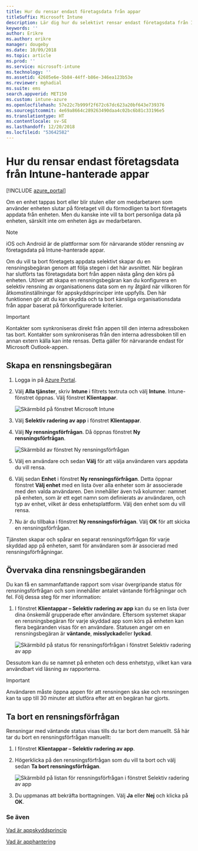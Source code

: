 ```yaml
---
title: Hur du rensar endast företagsdata från appar
titleSuffix: Microsoft Intune
description: Lär dig hur du selektivt rensar endast företagsdata från Intune-hanterade appar med Microsoft Intune.
keywords: ''
author: Erikre
ms.author: erikre
manager: dougeby
ms.date: 10/09/2018
ms.topic: article
ms.prod: ''
ms.service: microsoft-intune
ms.technology: ''
ms.assetid: 42605e6e-5b84-44ff-b86e-346ea123b53e
ms.reviewer: mghadial
ms.suite: ems
search.appverid: MET150
ms.custom: intune-azure
ms.openlocfilehash: 57e22c7b999f2f672c67dc623a20bf643e739376
ms.sourcegitcommit: 4e69a8664c289263490daa4c02bc6b81c33196e5
ms.translationtype: HT
ms.contentlocale: sv-SE
ms.lasthandoff: 12/20/2018
ms.locfileid: "53642582"
---
```

# <a name="how-to-wipe-only-corporate-data-from-intune-managed-apps"></a>Hur du rensar endast företagsdata från Intune-hanterade appar

[!INCLUDE [azure_portal](./includes/azure_portal.md)]

Om en enhet tappas bort eller blir stulen eller om medarbetaren som använder enheten slutar på företaget vill du förmodligen ta bort företagets appdata från enheten. Men du kanske inte vill ta bort personliga data på enheten, särskilt inte om enheten ägs av medarbetaren.

>[!NOTE]
> iOS och Android är de plattformar som för närvarande stöder rensning av företagsdata på Intune-hanterade appar.

Om du vill ta bort företagets appdata selektivt skapar du en rensningsbegäran genom att följa stegen i det här avsnittet. När begäran har slutförts tas företagsdata bort från appen nästa gång den körs på enheten. Utöver att skapa en rensningsbegäran kan du konfigurera en selektiv rensning av organisationens data som en ny åtgärd när villkoren för åtkomstinställningar för appskyddsprinciper inte uppfylls. Den här funktionen gör att du kan skydda och ta bort känsliga organisationsdata från appar baserat på förkonfigurerade kriterier.

>[!IMPORTANT]
> Kontakter som synkroniseras direkt från appen till den interna adressboken tas bort. Kontakter som synkroniseras från den interna adressboken till en annan extern källa kan inte rensas. Detta gäller för närvarande endast för Microsoft Outlook-appen.

## <a name="create-a-wipe-request"></a>Skapa en rensningsbegäran

1.  Logga in på [Azure Portal](https://portal.azure.com).

2.  Välj **Alla tjänster**, skriv **Intune** i filtrets textruta och välj **Intune**. Intune-fönstret öppnas. Välj fönstret **Klientappar**.

    ![Skärmbild på fönstret Microsoft Intune](./media/apps-selective-wipe01.png)

3.  Välj **Selektiv radering av app** i fönstret **Klientappar**.

4.  Välj  **Ny rensningsförfrågan**. Då öppnas fönstret **Ny rensningsförfrågan**.

    ![Skärmbild av fönstret Ny rensningsförfrågan](./media/AzurePortal_MAM_NewWipeRequest.png)

5.  Välj en användare och sedan **Välj** för att välja användaren vars appdata du vill rensa.

6.  Välj sedan **Enhet** i fönstret **Ny rensningsförfrågan**. Detta öppnar fönstret **Välj enhet** med en lista över alla enheter som är associerade med den valda användaren. Den innehåller även två kolumner: namnet på enheten, som är ett eget namn som definierats av användaren, och typ av enhet, vilket är dess enhetsplattform. Välj den enhet som du vill rensa.

7.  Nu är du tillbaka i fönstret **Ny rensningsförfrågan**. Välj **OK** för att skicka en rensningsförfrågan.

Tjänsten skapar och spårar en separat rensningsförfrågan för varje skyddad app på enheten, samt för användaren som är associerad med rensningsförfrågningar.

## <a name="monitor-your-wipe-requests"></a>Övervaka dina rensningsbegäranden

Du kan få en sammanfattande rapport som visar övergripande status för rensningsförfrågan och som innehåller antalet väntande förfrågningar och fel. Följ dessa steg för mer information:

1.  I fönstret **Klientappar – Selektiv radering av app** kan du se en lista över dina önskemål grupperade efter användare. Eftersom systemet skapar en rensningsbegäran för varje skyddad app som körs på enheten kan flera begäranden visas för en användare. Statusen anger om en rensningsbegäran är **väntande**, **misslyckad**eller **lyckad**.

    ![Skärmbild på status för rensningsförfrågan i fönstret Selektiv radering av app](./media/wipe-request-status-1.png)

Dessutom kan du se namnet på enheten och dess enhetstyp, vilket kan vara användbart vid läsning av rapporterna.

>[!IMPORTANT]
> Användaren måste öppna appen för att rensningen ska ske och rensningen kan ta upp till 30 minuter att slutföra efter att en begäran har gjorts.

## <a name="delete-a-wipe-request"></a>Ta bort en rensningsförfrågan

Rensningar med väntande status visas tills du tar bort dem manuellt. Så här tar du bort en rensningsförfrågan manuellt:

1.  I fönstret **Klientappar – Selektiv radering av app**.

2.  Högerklicka på den rensningsförfrågan som du vill ta bort och välj sedan **Ta bort rensningsförfrågan**.

    ![Skärmbild på listan för rensningsförfrågan i fönstret Selektiv radering av app](./media/delete-wipe-request.png)

3.  Du uppmanas att bekräfta borttagningen. Välj **Ja** eller **Nej** och klicka på **OK**.

### <a name="see-also"></a>Se även
[Vad är appskyddsprincip](app-protection-policy.md)

[Vad är apphantering](app-management.md)
